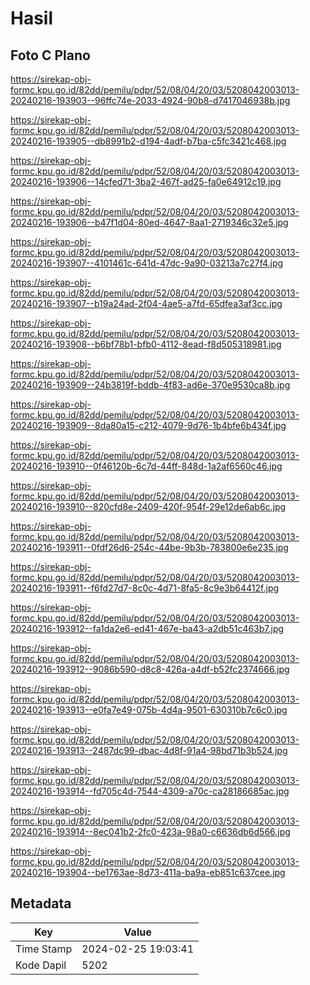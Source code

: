 # Hasil

## Foto C Plano

https://sirekap-obj-formc.kpu.go.id/82dd/pemilu/pdpr/52/08/04/20/03/5208042003013-20240216-193903--96ffc74e-2033-4924-90b8-d7417046938b.jpg

https://sirekap-obj-formc.kpu.go.id/82dd/pemilu/pdpr/52/08/04/20/03/5208042003013-20240216-193905--db8991b2-d194-4adf-b7ba-c5fc3421c468.jpg

https://sirekap-obj-formc.kpu.go.id/82dd/pemilu/pdpr/52/08/04/20/03/5208042003013-20240216-193906--14cfed71-3ba2-467f-ad25-fa0e64912c19.jpg

https://sirekap-obj-formc.kpu.go.id/82dd/pemilu/pdpr/52/08/04/20/03/5208042003013-20240216-193906--b47f1d04-80ed-4647-8aa1-2719346c32e5.jpg

https://sirekap-obj-formc.kpu.go.id/82dd/pemilu/pdpr/52/08/04/20/03/5208042003013-20240216-193907--4101461c-641d-47dc-9a90-03213a7c27f4.jpg

https://sirekap-obj-formc.kpu.go.id/82dd/pemilu/pdpr/52/08/04/20/03/5208042003013-20240216-193907--b19a24ad-2f04-4ae5-a7fd-65dfea3af3cc.jpg

https://sirekap-obj-formc.kpu.go.id/82dd/pemilu/pdpr/52/08/04/20/03/5208042003013-20240216-193908--b6bf78b1-bfb0-4112-8ead-f8d505318981.jpg

https://sirekap-obj-formc.kpu.go.id/82dd/pemilu/pdpr/52/08/04/20/03/5208042003013-20240216-193909--24b3819f-bddb-4f83-ad6e-370e9530ca8b.jpg

https://sirekap-obj-formc.kpu.go.id/82dd/pemilu/pdpr/52/08/04/20/03/5208042003013-20240216-193909--8da80a15-c212-4079-9d76-1b4bfe6b434f.jpg

https://sirekap-obj-formc.kpu.go.id/82dd/pemilu/pdpr/52/08/04/20/03/5208042003013-20240216-193910--0f46120b-6c7d-44ff-848d-1a2af6560c46.jpg

https://sirekap-obj-formc.kpu.go.id/82dd/pemilu/pdpr/52/08/04/20/03/5208042003013-20240216-193910--820cfd8e-2409-420f-954f-29e12de6ab6c.jpg

https://sirekap-obj-formc.kpu.go.id/82dd/pemilu/pdpr/52/08/04/20/03/5208042003013-20240216-193911--0fdf26d6-254c-44be-9b3b-783800e6e235.jpg

https://sirekap-obj-formc.kpu.go.id/82dd/pemilu/pdpr/52/08/04/20/03/5208042003013-20240216-193911--f6fd27d7-8c0c-4d71-8fa5-8c9e3b64412f.jpg

https://sirekap-obj-formc.kpu.go.id/82dd/pemilu/pdpr/52/08/04/20/03/5208042003013-20240216-193912--fa1da2e6-ed41-467e-ba43-a2db51c463b7.jpg

https://sirekap-obj-formc.kpu.go.id/82dd/pemilu/pdpr/52/08/04/20/03/5208042003013-20240216-193912--9086b590-d8c8-426a-a4df-b52fc2374666.jpg

https://sirekap-obj-formc.kpu.go.id/82dd/pemilu/pdpr/52/08/04/20/03/5208042003013-20240216-193913--e0fa7e49-075b-4d4a-9501-630310b7c6c0.jpg

https://sirekap-obj-formc.kpu.go.id/82dd/pemilu/pdpr/52/08/04/20/03/5208042003013-20240216-193913--2487dc99-dbac-4d8f-91a4-98bd71b3b524.jpg

https://sirekap-obj-formc.kpu.go.id/82dd/pemilu/pdpr/52/08/04/20/03/5208042003013-20240216-193914--fd705c4d-7544-4309-a70c-ca28186685ac.jpg

https://sirekap-obj-formc.kpu.go.id/82dd/pemilu/pdpr/52/08/04/20/03/5208042003013-20240216-193914--8ec041b2-2fc0-423a-98a0-c6636db6d566.jpg

https://sirekap-obj-formc.kpu.go.id/82dd/pemilu/pdpr/52/08/04/20/03/5208042003013-20240216-193904--be1763ae-8d73-411a-ba9a-eb851c637cee.jpg


## Metadata

| Key        | Value               |
| ---------- | ------------------- |
| Time Stamp | 2024-02-25 19:03:41 |
| Kode Dapil | 5202                |



